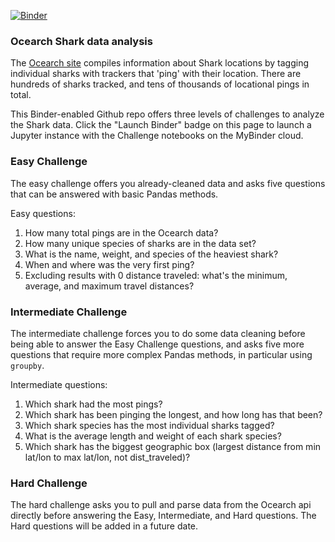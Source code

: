 [![Binder](https://mybinder.org/badge_logo.svg)](https://mybinder.org/v2/gh/botwranglers/ocearch/master)

### Ocearch Shark data analysis

The [Ocearch site](https://www.ocearch.org/) compiles information about Shark locations by tagging individual sharks with trackers that 'ping' with their location.  There are hundreds of sharks tracked, and tens of thousands of locational pings in total.

This Binder-enabled Github repo offers three levels of challenges to analyze the Shark data.  Click the "Launch Binder" badge on this page to launch a Jupyter instance with the Challenge notebooks on the MyBinder cloud.


### Easy Challenge

The easy challenge offers you already-cleaned data and asks five questions that can be answered with basic Pandas methods.

Easy questions:

 1. How many total pings are in the Ocearch data?
 2. How many unique species of sharks are in the data set?
 3. What is the name, weight, and species of the heaviest shark?
 4. When and where was the very first ping?
 5. Excluding results with 0 distance traveled: what's the minimum, average, and maximum travel distances?


### Intermediate Challenge

The intermediate challenge forces you to do some data cleaning before being able to answer the Easy Challenge questions, and asks five more questions that require more complex Pandas methods, in particular using `groupby`.

Intermediate questions:

 1. Which shark had the most pings?
 2. Which shark has been pinging the longest, and how long has that been?
 3. Which shark species has the most individual sharks tagged?
 4. What is the average length and weight of each shark species?
 5. Which shark has the biggest geographic box (largest distance from min lat/lon to max lat/lon, not dist_traveled)?
 
 
### Hard Challenge

The hard challenge asks you to pull and parse data from the Ocearch api directly before answering the Easy, Intermediate, and Hard questions.  The Hard questions will be added in a future date.

